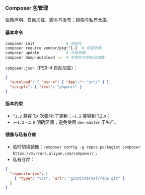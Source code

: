 ### Composer 包管理

依赖声明、自动加载、脚本与发布；镜像与私有仓库。

#### 基本命令

```bash
composer init              # 初始化
composer require vendor/pkg:^1.2  # 安装依赖
composer update            # 升级依赖
composer dump-autoload -o  # 生成优化的自动加载
```

`composer.json`（PSR-4 自动加载）：

```json
{
  "autoload": { "psr-4": { "App\\": "src/" } },
  "scripts": { "test": "phpunit" }
}
```

#### 版本约束

- `^1.2` 兼容 1.x 次要/补丁更新；`~1.2` 兼容到 1.2.x；
- `>=1.2 <2.0` 明确区间；避免使用 `dev-master` 于生产。

#### 镜像与私有仓库

- 临时切换镜像：`composer config -g repos.packagist composer https://mirrors.aliyun.com/composer/`；
- 私有仓库：

```json
{
  "repositories": [
    { "type": "vcs", "url": "git@internal/repo.git" }
  ]
}
```

